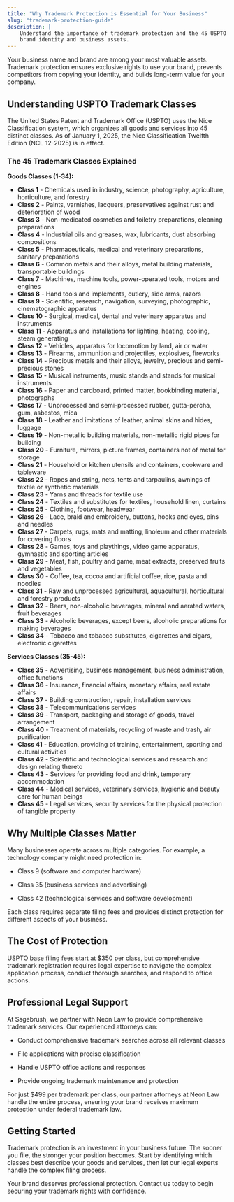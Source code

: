 ```yaml
---
title: "Why Trademark Protection is Essential for Your Business"
slug: "trademark-protection-guide"
description: |
    Understand the importance of trademark protection and the 45 USPTO classes that secure your
    brand identity and business assets.
---
```


Your business name and brand are among your most valuable assets. Trademark protection ensures exclusive
rights to use your brand, prevents competitors from copying your identity, and builds long-term value for your
company.

## Understanding USPTO Trademark Classes

The United States Patent and Trademark Office (USPTO) uses the Nice Classification system, which organizes
all goods and services into 45 distinct classes. As of January 1, 2025, the Nice Classification Twelfth
Edition (NCL 12-2025) is in effect.

### The 45 Trademark Classes Explained

**Goods Classes (1-34):**

* **Class 1** - Chemicals used in industry, science, photography, agriculture, horticulture, and forestry
* **Class 2** - Paints, varnishes, lacquers, preservatives against rust and deterioration of wood
* **Class 3** - Non-medicated cosmetics and toiletry preparations, cleaning preparations
* **Class 4** - Industrial oils and greases, wax, lubricants, dust absorbing compositions
* **Class 5** - Pharmaceuticals, medical and veterinary preparations, sanitary preparations
* **Class 6** - Common metals and their alloys, metal building materials, transportable buildings
* **Class 7** - Machines, machine tools, power-operated tools, motors and engines
* **Class 8** - Hand tools and implements, cutlery, side arms, razors
* **Class 9** - Scientific, research, navigation, surveying, photographic, cinematographic apparatus
* **Class 10** - Surgical, medical, dental and veterinary apparatus and instruments
* **Class 11** - Apparatus and installations for lighting, heating, cooling, steam generating
* **Class 12** - Vehicles, apparatus for locomotion by land, air or water
* **Class 13** - Firearms, ammunition and projectiles, explosives, fireworks
* **Class 14** - Precious metals and their alloys, jewelry, precious and semi-precious stones
* **Class 15** - Musical instruments, music stands and stands for musical instruments
* **Class 16** - Paper and cardboard, printed matter, bookbinding material, photographs
* **Class 17** - Unprocessed and semi-processed rubber, gutta-percha, gum, asbestos, mica
* **Class 18** - Leather and imitations of leather, animal skins and hides, luggage
* **Class 19** - Non-metallic building materials, non-metallic rigid pipes for building
* **Class 20** - Furniture, mirrors, picture frames, containers not of metal for storage
* **Class 21** - Household or kitchen utensils and containers, cookware and tableware
* **Class 22** - Ropes and string, nets, tents and tarpaulins, awnings of textile or synthetic materials
* **Class 23** - Yarns and threads for textile use
* **Class 24** - Textiles and substitutes for textiles, household linen, curtains
* **Class 25** - Clothing, footwear, headwear
* **Class 26** - Lace, braid and embroidery, buttons, hooks and eyes, pins and needles
* **Class 27** - Carpets, rugs, mats and matting, linoleum and other materials for covering floors
* **Class 28** - Games, toys and playthings, video game apparatus, gymnastic and sporting articles
* **Class 29** - Meat, fish, poultry and game, meat extracts, preserved fruits and vegetables
* **Class 30** - Coffee, tea, cocoa and artificial coffee, rice, pasta and noodles
* **Class 31** - Raw and unprocessed agricultural, aquacultural, horticultural and forestry products
* **Class 32** - Beers, non-alcoholic beverages, mineral and aerated waters, fruit beverages
* **Class 33** - Alcoholic beverages, except beers, alcoholic preparations for making beverages
* **Class 34** - Tobacco and tobacco substitutes, cigarettes and cigars, electronic cigarettes

**Services Classes (35-45):**

* **Class 35** - Advertising, business management, business administration, office functions
* **Class 36** - Insurance, financial affairs, monetary affairs, real estate affairs
* **Class 37** - Building construction, repair, installation services
* **Class 38** - Telecommunications services
* **Class 39** - Transport, packaging and storage of goods, travel arrangement
* **Class 40** - Treatment of materials, recycling of waste and trash, air purification
* **Class 41** - Education, providing of training, entertainment, sporting and cultural activities
* **Class 42** - Scientific and technological services and research and design relating thereto
* **Class 43** - Services for providing food and drink, temporary accommodation
* **Class 44** - Medical services, veterinary services, hygienic and beauty care for human beings
* **Class 45** - Legal services, security services for the physical protection of tangible property

## Why Multiple Classes Matter

Many businesses operate across multiple categories. For example, a technology company might need protection in:

* Class 9 (software and computer hardware)

* Class 35 (business services and advertising)

* Class 42 (technological services and software development)

Each class requires separate filing fees and provides distinct protection for different aspects of your business.

## The Cost of Protection

USPTO base filing fees start at $350 per class, but comprehensive trademark registration requires legal
expertise to navigate the complex application process, conduct thorough searches, and respond to office
actions.

## Professional Legal Support

At Sagebrush, we partner with Neon Law to provide comprehensive trademark services. Our experienced attorneys can:

* Conduct comprehensive trademark searches across all relevant classes

* File applications with precise classification

* Handle USPTO office actions and responses

* Provide ongoing trademark maintenance and protection

For just $499 per trademark per class, our partner attorneys at Neon Law handle the entire process,
ensuring your brand receives maximum protection under federal trademark law.

## Getting Started

Trademark protection is an investment in your business future. The sooner you file, the stronger your
position becomes. Start by identifying which classes best describe your goods and services, then let our legal
experts handle the complex filing process.

Your brand deserves professional protection. Contact us today to begin securing your trademark rights with confidence.
